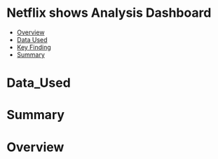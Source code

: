 # Netflix shows Analysis Dashboard
- [Overview](#overview)
- [Data Used](#Data_Used)
- [Key Finding](#keyfinding)
- [Summary](#summary)

# Data_Used
# Summary
# Overview
